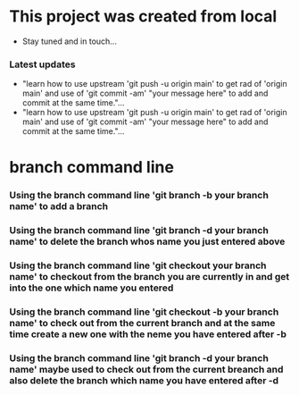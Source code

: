 # This project was created from local 
- Stay tuned and in touch...
### Latest updates
- "learn how to use upstream 'git push -u origin main' to get rad of 'origin main' and use of 'git commit -am' "your message here" to add and commit at the same time."...
- "learn how to use upstream 'git push -u origin main' to get rad of 'origin main' and use of 'git commit -am' "your message here" to add and commit at the same time."...
# branch command line 
### Using the branch command line 'git branch -b your branch name' to add a branch 
### Using the branch command line 'git branch -d your branch name' to delete the branch whos name you just entered above  
### Using the branch command line 'git checkout your branch name' to checkout from the branch you are currently in and get into the one which name you entered
### Using the branch command line 'git checkout -b your branch name' to check out from the current branch and at the same time create a new one with the neme you have entered after -b
### Using the branch command line 'git branch -d your branch name' maybe used to check out from the current breanch and also delete the branch which name you have entered after -d